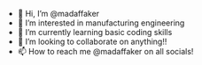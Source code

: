 - 👋 Hi, I’m @madaffaker
- 👀 I’m interested in manufacturing engineering
- 🌱 I’m currently learning basic coding skills
- 💞️ I’m looking to collaborate on anything!!
- 📫 How to reach me @madaffaker on all socials!

<!---
madaffaker/madaffaker is a ✨ special ✨ repository because its `README.md` (this file) appears on your GitHub profile.
You can click the Preview link to take a look at your changes.
--->
